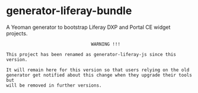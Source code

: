 # generator-liferay-bundle

A Yeoman generator to bootstrap Liferay DXP and Portal CE widget projects.

                                    WARNING !!!

    This project has been renamed as generator-liferay-js since this version.

    It will remain here for this version so that users relying on the old
    generator get notified about this change when they upgrade their tools but
    will be removed in further versions.
